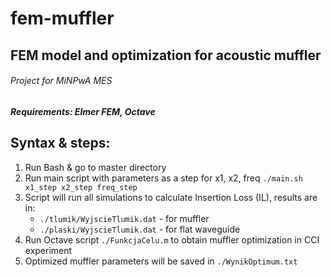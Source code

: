 # fem-muffler
## FEM model and optimization for acoustic muffler
###### Project for MiNPwA MES
##### Requirements: Elmer FEM, Octave
## Syntax & steps:
1. Run Bash & go to master directory
2. Run main script with parameters as a step for x1, x2, freq
    `./main.sh x1_step x2_step freq_step`
3. Script will run all simulations to calculate Insertion Loss (IL), results are in:
    - `./tlumik/WyjscieTlumik.dat` - for muffler
    - `./plaski/WyjscieTlumik.dat` - for flat waveguide
4. Run Octave script  `./FunkcjaCelu.m` to obtain muffler optimization in CCI experiment
5. Optimized muffler parameters will be saved in `./WynikOptimum.txt`